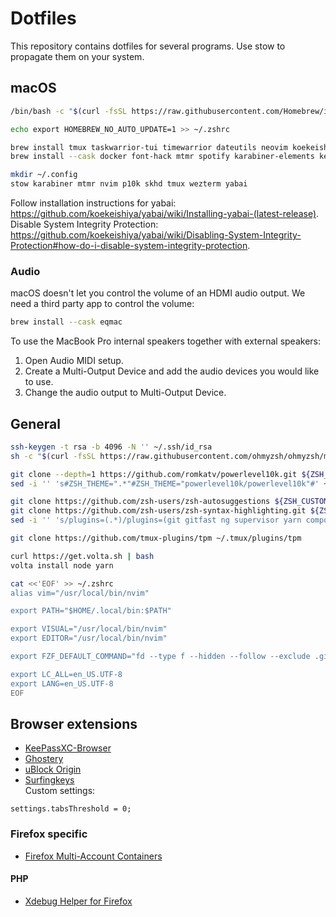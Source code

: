 # Dotfiles
This repository contains dotfiles for several programs. Use stow to propagate them on your system.

## macOS
```zsh
/bin/bash -c "$(curl -fsSL https://raw.githubusercontent.com/Homebrew/install/HEAD/install.sh)"

echo export HOMEBREW_NO_AUTO_UPDATE=1 >> ~/.zshrc

brew install tmux taskwarrior-tui timewarrior dateutils neovim koekeishiya/formulae/yabai koekeishiya/formulae/skhd stow htop jq skhd fzf fd trash-cli ripgrep bat tree-sitter mariadb php-cs-fixer
brew install --cask docker font-hack mtmr spotify karabiner-elements keepassxc wezterm

mkdir ~/.config
stow karabiner mtmr nvim p10k skhd tmux wezterm yabai
```

Follow installation instructions for yabai: <https://github.com/koekeishiya/yabai/wiki/Installing-yabai-(latest-release)>. Disable System Integrity Protection: <https://github.com/koekeishiya/yabai/wiki/Disabling-System-Integrity-Protection#how-do-i-disable-system-integrity-protection>.

### Audio
macOS doesn't let you control the volume of an HDMI audio output. We need a third party app to control the volume:
```zsh
brew install --cask eqmac
```

To use the MacBook Pro internal speakers together with external speakers:
1. Open Audio MIDI setup.
2. Create a Multi-Output Device and add the audio devices you would like to use.
3. Change the audio output to Multi-Output Device.

## General
```zsh
ssh-keygen -t rsa -b 4096 -N '' ~/.ssh/id_rsa
sh -c "$(curl -fsSL https://raw.githubusercontent.com/ohmyzsh/ohmyzsh/master/tools/install.sh)"

git clone --depth=1 https://github.com/romkatv/powerlevel10k.git ${ZSH_CUSTOM:-$HOME/.oh-my-zsh/custom}/themes/powerlevel10k
sed -i '' 's#ZSH_THEME=".*"#ZSH_THEME="powerlevel10k/powerlevel10k"#' ~/.zshrc

git clone https://github.com/zsh-users/zsh-autosuggestions ${ZSH_CUSTOM:-~/.oh-my-zsh/custom}/plugins/zsh-autosuggestions
git clone https://github.com/zsh-users/zsh-syntax-highlighting.git ${ZSH_CUSTOM:-~/.oh-my-zsh/custom}/plugins/zsh-syntax-highlighting
sed -i '' 's/plugins=(.*)/plugins=(git gitfast ng supervisor yarn composer docker docker-compose zsh-autosuggestions vi-mode fzf zsh-syntax-highlighting zsh-interactive-cd)/' ~/.zshrc

git clone https://github.com/tmux-plugins/tpm ~/.tmux/plugins/tpm

curl https://get.volta.sh | bash
volta install node yarn

cat <<'EOF' >> ~/.zshrc
alias vim="/usr/local/bin/nvim"

export PATH="$HOME/.local/bin:$PATH"

export VISUAL="/usr/local/bin/nvim"
export EDITOR="/usr/local/bin/nvim"

export FZF_DEFAULT_COMMAND="fd --type f --hidden --follow --exclude .git"

export LC_ALL=en_US.UTF-8
export LANG=en_US.UTF-8
EOF
```

## Browser extensions
- [KeePassXC-Browser](https://github.com/keepassxreboot/keepassxc-browser?tab=readme-ov-file#download-and-use)  
- [Ghostery](https://www.ghostery.com/ghostery-ad-blocker)  
- [uBlock Origin](https://github.com/gorhill/uBlock?tab=readme-ov-file#installation)  
- [Surfingkeys](https://github.com/brookhong/Surfingkeys?tab=readme-ov-file#installation)  
Custom settings:
```
settings.tabsThreshold = 0;
```


### Firefox specific
- [Firefox Multi-Account Containers](https://addons.mozilla.org/en-US/firefox/addon/multi-account-containers/)  

#### PHP
- [Xdebug Helper for Firefox](https://addons.mozilla.org/nl/firefox/addon/xdebug-helper-for-firefox/)  
